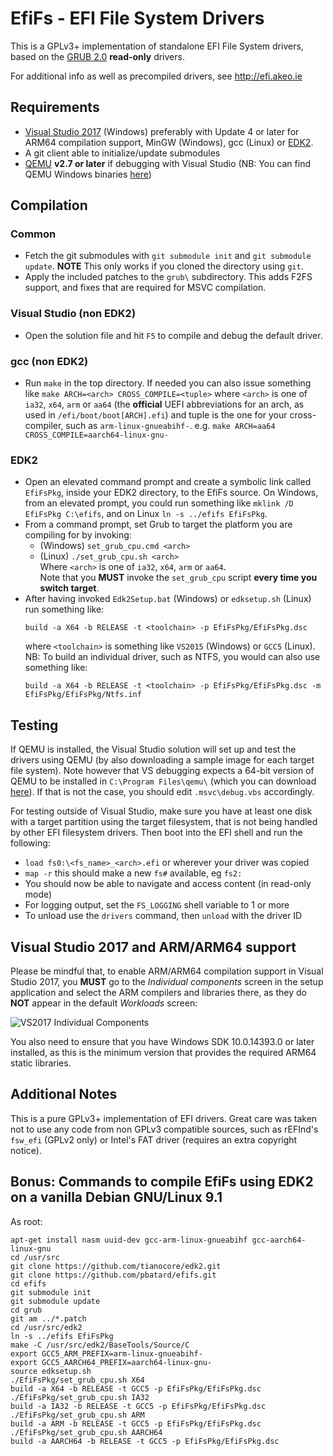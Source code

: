 EfiFs - EFI File System Drivers
===============================

This is a GPLv3+ implementation of standalone EFI File System drivers, based on the
[GRUB 2.0](http://www.gnu.org/software/grub/) __read-only__ drivers.

For additional info as well as precompiled drivers, see http://efi.akeo.ie

## Requirements

* [Visual Studio 2017](https://www.visualstudio.com/vs/community/) (Windows) preferably
  with Update 4 or later for ARM64 compilation support, MinGW (Windows), gcc (Linux) or
  [EDK2](https://github.com/tianocore/edk2).
* A git client able to initialize/update submodules
* [QEMU](http://www.qemu.org) __v2.7 or later__ if debugging with Visual Studio
  (NB: You can find QEMU Windows binaries [here](https://qemu.weilnetz.de/w64/))

## Compilation

### Common

* Fetch the git submodules with `git submodule init` and `git submodule update`.
  __NOTE__ This only works if you cloned the directory using `git`.
* Apply the included patches to the `grub\` subdirectory. This adds F2FS support, and fixes that
  are required for MSVC compilation.

### Visual Studio (non EDK2)

* Open the solution file and hit `F5` to compile and debug the default driver.

### gcc (non EDK2)

* Run `make` in the top directory. If needed you can also issue something like
  `make ARCH=<arch> CROSS_COMPILE=<tuple>` where `<arch>` is one of `ia32`, `x64`, `arm` or
  `aa64` (the __official__ UEFI abbreviations for an arch, as used in `/efi/boot/boot[ARCH].efi`)
  and tuple is the one for your cross-compiler, such as `arm-linux-gnueabihf-`.
  e.g. `make ARCH=aa64 CROSS_COMPILE=aarch64-linux-gnu-`

### EDK2

* Open an elevated command prompt and create a symbolic link called `EfiFsPkg`, inside your EDK2 
  directory, to the EfiFs source. On Windows, from an elevated prompt, you could run something like
  `mklink /D EfiFsPkg C:\efifs`, and on Linux `ln -s ../efifs EfiFsPkg`.
* From a command prompt, set Grub to target the platform you are compiling for by invoking:
  * (Windows) `set_grub_cpu.cmd <arch>`
  * (Linux) `./set_grub_cpu.sh <arch>`  
  Where `<arch>` is one of `ia32`, `x64`, `arm` or `aa64`.  
  Note that you __MUST__ invoke the `set_grub_cpu` script __every time you switch target__.
* After having invoked `Edk2Setup.bat` (Windows) or `edksetup.sh` (Linux) run something like:  
  ```
  build -a X64 -b RELEASE -t <toolchain> -p EfiFsPkg/EfiFsPkg.dsc
  ```  
  where `<toolchain>` is something like `VS2015` (Windows) or `GCC5` (Linux).  
  NB: To build an individual driver, such as NTFS, you would can also use something like:  
  ```
  build -a X64 -b RELEASE -t <toolchain> -p EfiFsPkg/EfiFsPkg.dsc -m EfiFsPkg/EfiFsPkg/Ntfs.inf
  ```

## Testing

If QEMU is installed, the Visual Studio solution will set up and test the drivers using QEMU
(by also downloading a sample image for each target file system).
Note however that VS debugging expects a 64-bit version of QEMU to be installed in
`C:\Program Files\qemu\` (which you can download [here](https://qemu.weilnetz.de/w64/)).
If that is not the case, you should edit `.msvc\debug.vbs` accordingly.

For testing outside of Visual Studio, make sure you have at least one disk with a target
partition using the target filesystem, that is not being handled by other EFI filesystem
drivers.
Then boot into the EFI shell and run the following:
* `load fs0:\<fs_name>_<arch>.efi` or wherever your driver was copied
* `map -r` this should make a new `fs#` available, eg `fs2:`
* You should now be able to navigate and access content (in read-only mode)
* For logging output, set the `FS_LOGGING` shell variable to 1 or more
* To unload use the `drivers` command, then `unload` with the driver ID

## Visual Studio 2017 and ARM/ARM64 support

Please be mindful that, to enable ARM/ARM64 compilation support in Visual Studio 2017,
you __MUST__ go to the _Individual components_ screen in the setup application
and select the ARM compilers and libraries there, as they do __NOT__ appear in
the default _Workloads_ screen:

![VS2017 Individual Components](http://files.akeo.ie/pics/VS2017_Individual_Components2.png)

You also need to ensure that you have Windows SDK 10.0.14393.0 or later installed,
as this is the minimum version that provides the required ARM64 static libraries.

## Additional Notes

This is a pure GPLv3+ implementation of EFI drivers. Great care was taken not to
use any code from non GPLv3 compatible sources, such as rEFInd's `fsw_efi` (GPLv2
only) or Intel's FAT driver (requires an extra copyright notice).

## Bonus: Commands to compile EfiFs using EDK2 on a vanilla Debian GNU/Linux 9.1

As root:
```
apt-get install nasm uuid-dev gcc-arm-linux-gnueabihf gcc-aarch64-linux-gnu
cd /usr/src
git clone https://github.com/tianocore/edk2.git
git clone https://github.com/pbatard/efifs.git
cd efifs
git submodule init
git submodule update
cd grub
git am ../*.patch
cd /usr/src/edk2
ln -s ../efifs EfiFsPkg
make -C /usr/src/edk2/BaseTools/Source/C
export GCC5_ARM_PREFIX=arm-linux-gnueabihf-
export GCC5_AARCH64_PREFIX=aarch64-linux-gnu-
source edksetup.sh
./EfiFsPkg/set_grub_cpu.sh X64
build -a X64 -b RELEASE -t GCC5 -p EfiFsPkg/EfiFsPkg.dsc
./EfiFsPkg/set_grub_cpu.sh IA32
build -a IA32 -b RELEASE -t GCC5 -p EfiFsPkg/EfiFsPkg.dsc
./EfiFsPkg/set_grub_cpu.sh ARM
build -a ARM -b RELEASE -t GCC5 -p EfiFsPkg/EfiFsPkg.dsc
./EfiFsPkg/set_grub_cpu.sh AARCH64
build -a AARCH64 -b RELEASE -t GCC5 -p EfiFsPkg/EfiFsPkg.dsc
```
